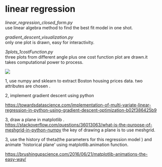 # linear regression
*linear_regression_closed_form.py* <br/>use linear algebra method to find the best fit model in one shot. 


*gradient_descent_visualization.py*<br/> only one plot is drawn, easy for interactivity.<br/>

*3plots_1costFunction.py* <br/>three plots from different angle plus one cost function plot are drawn.it takes computational power to process. 


![](https://github.com/zhanggiene/linear_regression/blob/master/ezgif.com-video-to-gif%20(1).gif)


1, use numpy and sklearn to extract Boston housing prices data. two attributes are chosen .

2, implement gradient descent using python

https://towardsdatascience.com/implementation-of-multi-variate-linear-regression-in-python-using-gradient-descent-optimization-b02f386425b9

3, draw a plane in matplotlib . https://stackoverflow.com/questions/36013063/what-is-the-purpose-of-meshgrid-in-python-numpy the key of drawing a plane is to use meshgrid.

3, use the history of theta(the parameters for this regression model ) and animate 'historical plane' using matplotlib.animation function.

https://brushingupscience.com/2016/06/21/matplotlib-animations-the-easy-way/
